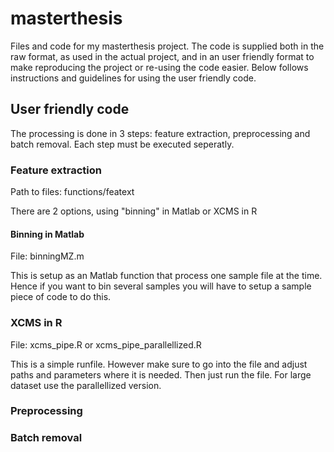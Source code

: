 # masterthesis
Files and code for my masterthesis project. The code is supplied both in the raw format, as used in the actual project, and in an user friendly format to make reproducing the project or re-using the code easier. Below follows instructions and guidelines for using the user friendly code.

## User friendly code
The processing is done in 3 steps: feature extraction, preprocessing and batch removal. Each step must be executed seperatly.

### Feature extraction
Path to files: functions/featext

There are 2 options, using "binning" in Matlab or XCMS in R

#### Binning in Matlab
File: binningMZ.m

This is setup as an Matlab function that process one sample file at the time. Hence if you want to bin several samples you will have to setup a sample piece of code to do this.

### XCMS in R
File: xcms_pipe.R or xcms_pipe_parallellized.R

This is a simple runfile. However make sure to go into the file and adjust paths and parameters where it is needed. Then just run the file. For large dataset use the parallellized version. 

### Preprocessing


### Batch removal

